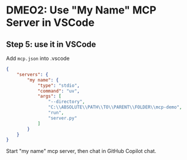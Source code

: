 # DMEO2: Use "My Name" MCP Server in VSCode

## Step 5: use it in VSCode

Add `mcp.json` into .vscode

```json
{
    "servers": {
        "my name": {
            "type": "stdio",
            "command": "uv",
            "args": [
                "--directory",
                "C:\\ABSOLUTE\\PATH\\TO\\PARENT\\FOLDER\\mcp-demo",
                "run",
                "server.py"
            ]
        }
    }
}
```

Start "my name" mcp server, then chat in GitHub Copilot chat.
